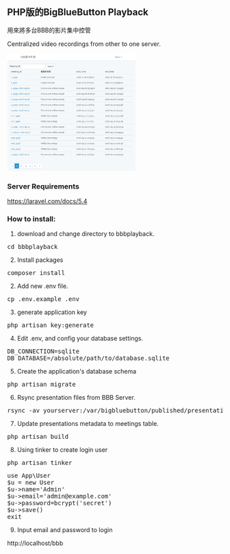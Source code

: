 ## PHP版的BigBlueButton Playback

用來將多台BBB的影片集中控管

Centralized video recordings from other to one server.

<img src="https://github.com/DevinY/images/blob/master/bbbplayback_lists.png" style="width:300px">

### Server Requirements
https://laravel.com/docs/5.4

### How to install:

1. download and change directory to bbbplayback.
<pre>
cd bbbplayback
</pre>

2. Install packages
<pre>
composer install
</pre>

2. Add new .env file.
<pre>
cp .env.example .env
</pre>

3. generate application key
<pre>
php artisan key:generate
</pre>

4. Edit .env, and config your database settings.
<pre>
DB_CONNECTION=sqlite
DB_DATABASE=/absolute/path/to/database.sqlite
</pre>

5. Create the application's database schema 
<pre>
php artisan migrate
</pre>

6. Rsync presentation files from BBB Server. 
<pre>
rsync -av yourserver:/var/bigbluebutton/published/presentation/ storage/app/presentation/
</pre>

7. Update presentations metadata to meetings table. 
<pre>
php artisan build
</pre>

8. Using tinker to create login user
<pre>
php artisan tinker
</pre>

<pre>
use App\User
$u = new User
$u->name='Admin'
$u->email='admin@example.com'
$u->password=bcrypt('secret')
$u->save()
exit
</pre>

9. Input email and password to login

http://localhost/bbb

